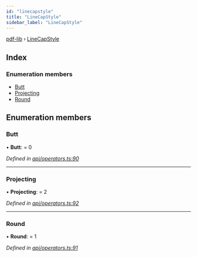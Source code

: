 ```yaml
---
id: "linecapstyle"
title: "LineCapStyle"
sidebar_label: "LineCapStyle"
---
```


[pdf-lib](../index.md) › [LineCapStyle](linecapstyle.md)

## Index

### Enumeration members

* [Butt](linecapstyle.md#butt)
* [Projecting](linecapstyle.md#projecting)
* [Round](linecapstyle.md#round)

## Enumeration members

###  Butt

• **Butt**: = 0

*Defined in [api/operators.ts:90](https://github.com/Hopding/pdf-lib/blob/30d2aa2/src/api/operators.ts#L90)*

___

###  Projecting

• **Projecting**: = 2

*Defined in [api/operators.ts:92](https://github.com/Hopding/pdf-lib/blob/30d2aa2/src/api/operators.ts#L92)*

___

###  Round

• **Round**: = 1

*Defined in [api/operators.ts:91](https://github.com/Hopding/pdf-lib/blob/30d2aa2/src/api/operators.ts#L91)*
